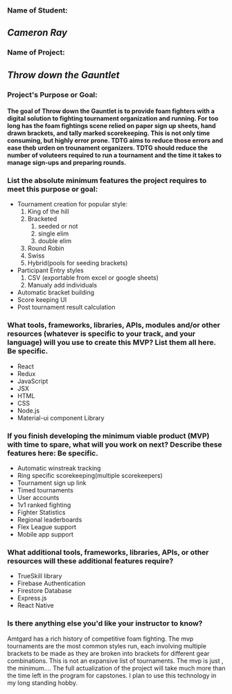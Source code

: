 ### **Name of Student:**
## *Cameron Ray*

### **Name of Project:**
## *Throw down the Gauntlet*

### **Project's Purpose or Goal:**
#### The goal of Throw down the Gauntlet is to provide foam fighters with a digital solution to fighting tournament organization and running. For too long has the foam fightings scene relied on paper sign up sheets, hand drawn brackets, and tally marked scorekeeping. This is not only time consuming, but highly error prone. TDTG aims to reduce those errors and ease theb urden on trounament organizers. TDTG should reduce the number of voluteers required to run a tournament and the time it takes to manage sign-ups and preparing rounds.

### **List the absolute minimum features the project requires to meet this purpose or goal:**
* Tournament creation for popular style: 
  1. King of the hill
  2. Bracketed
      1. seeded or not
      2. single elim
      3. double elim
  3. Round Robin
  4. Swiss
  5. Hybrid(pools for seeding brackets)
* Participant Entry styles
  1. CSV (exportable from excel or google sheets)
  2. Manualy add individuals
* Automatic bracket building
* Score keeping UI
* Post tournament result calculation

### **What tools, frameworks, libraries, APIs, modules and/or other resources (whatever is specific to your track, and your language) will you use to create this MVP? List them all here. Be specific.**
* React
* Redux
* JavaScript
* JSX
* HTML
* CSS
* Node.js
* Material-ui component Library

### **If you finish developing the minimum viable product (MVP) with time to spare, what will you work on next? Describe these features here: Be specific.**
* Automatic winstreak tracking
* Ring specific scorekeeping(multiple scorekeepers)
* Tournament sign up link
* Timed tournaments
* User accounts
* 1v1 ranked fighting
* Fighter Statistics
* Regional leaderboards
* Flex League support
* Mobile app support

### **What additional tools, frameworks, libraries, APIs, or other resources will these additional features require?**
* TrueSkill library
* Firebase Authentication
* Firestore Database
* Express.js
* React Native

### **Is there anything else you'd like your instructor to know?**
Amtgard has a rich history of competitive foam fighting. The mvp tournaments are the most common styles run, each involving multiple brackets to be made as they are broken into brackets for different gear combinations. This is not an expansive list of tournaments.
The mvp is just , the minimum.... The full actualization of the project will take much more than the time left in the program for capstones. I plan to use this technology in my long standing hobby.